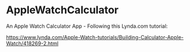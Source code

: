 # AppleWatchCalculator
An Apple Watch Calculator App - Following this Lynda.com tutorial:

https://www.lynda.com/Apple-Watch-tutorials/Building-Calculator-Apple-Watch/418269-2.html
